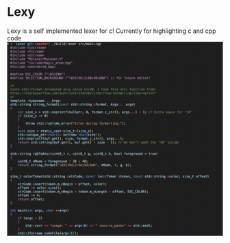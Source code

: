# Lexy
Lexy is a self implemented lexer for c!
Currently for highlighting c and cpp code
![alt text](https://github.com/achiyazigi/Lexy/blob/master/demo.png?raw=true)
